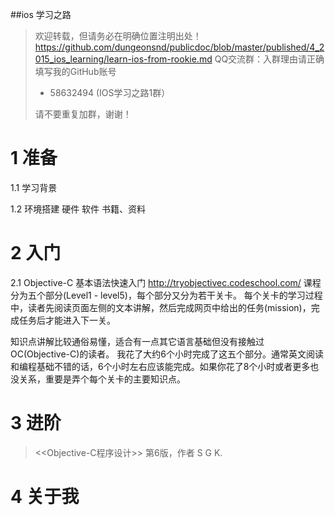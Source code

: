 
##ios 学习之路



> 欢迎转载，但请务必在明确位置注明出处！
> https://github.com/dungeonsnd/publicdoc/blob/master/published/4_2015_ios_learning/learn-ios-from-rookie.md
> QQ交流群：入群理由请正确填写我的GitHub账号
>  * 58632494 (IOS学习之路1群） 
>
>请不要重复加群，谢谢！

# 1 准备

1.1  学习背景
  
1.2  环境搭建
  硬件
  软件
  书籍、资料
  

# 2 入门 
2.1 Objective-C 基本语法快速入门
http://tryobjectivec.codeschool.com/
课程分为五个部分(Level1 - level5)，每个部分又分为若干关卡。 每个关卡的学习过程中，读者先阅读页面左侧的文本讲解，然后完成网页中给出的任务(mission)，完成任务后才能进入下一关。

知识点讲解比较通俗易懂，适合有一点其它语言基础但没有接触过 OC(Objective-C)的读者。 我花了大约6个小时完成了这五个部分。通常英文阅读和编程基础不错的话，6个小时左右应该能完成。如果你花了8个小时或者更多也没关系，重要是弄个每个关卡的主要知识点。


# 3 进阶

> <<Objective-C程序设计>>   第6版，作者 S G K.

 
# 4 关于我



